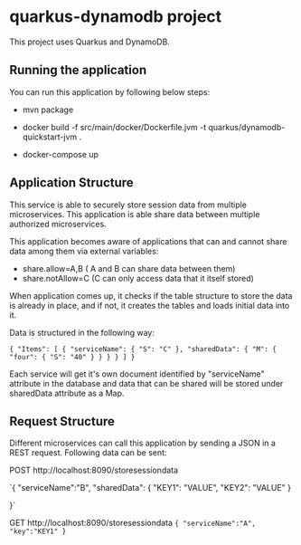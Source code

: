 # quarkus-dynamodb project

This project uses Quarkus and DynamoDB.

## Running the application

You can run this application by following below steps:

* mvn package

* docker build -f src/main/docker/Dockerfile.jvm -t quarkus/dynamodb-quickstart-jvm .

* docker-compose up

## Application Structure

This service is able to securely store session data from multiple microservices. This application is able share data between multiple authorized microservices.

This application becomes aware of applications that can and cannot share data among them via external variables:

* share.allow=A,B ( A and B can share data between them)
* share.notAllow=C (C can only access data that it itself stored)

When application comes up, it checks if the table structure to store the data is already in place, and if not, it creates the tables and loads initial data into it. 

Data is structured in the following way:

`{
    "Items": [
        {
            "serviceName": {
                "S": "C"
            },
            "sharedData": {
                "M": {
                    "four": {
                        "S": "40"
                    }
                }
            }
        }
     ]
 }`
 
 Each service will get it's own document identified by "serviceName" attribute in the database and data that can be shared will be stored under sharedData attribute as a Map. 
 
 ## Request Structure
 
 Different microservices can call this application by sending a JSON in a REST request. Following data can be sent:
 
 POST http://localhost:8090/storesessiondata 
 
 `{
    "serviceName":"B",
    "sharedData": {
        "KEY1": "VALUE",
        "KEY2": "VALUE"
    }

}`

GET http://localhost:8090/storesessiondata
`{
    "serviceName":"A",
    "key":"KEY1"
}`
